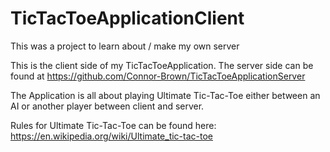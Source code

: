# TicTacToeApplicationClient
This was a project to learn about / make my own server

This is the client side of my TicTacToeApplication. The server side can be found at https://github.com/Connor-Brown/TicTacToeApplicationServer

The Application is all about playing Ultimate Tic-Tac-Toe either between an AI or another player between client and server.

Rules for Ultimate Tic-Tac-Toe can be found here: https://en.wikipedia.org/wiki/Ultimate_tic-tac-toe
